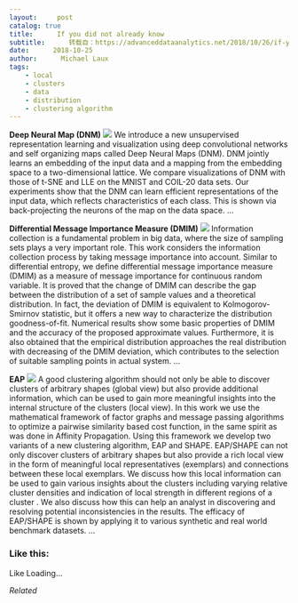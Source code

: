```yaml
---
layout:     post
catalog: true
title:      If you did not already know
subtitle:      转载自：https://advanceddataanalytics.net/2018/10/26/if-you-did-not-already-know-524/
date:      2018-10-25
author:      Michael Laux
tags:
    - local
    - clusters
    - data
    - distribution
    - clustering algorithm
---
```


**Deep Neural Map (DNM)** ![](https://aboutdataanalytics.files.wordpress.com/2015/01/google.png?w=529)
We introduce a new unsupervised representation learning and visualization using deep convolutional networks and self organizing maps called Deep Neural Maps (DNM). DNM jointly learns an embedding of the input data and a mapping from the embedding space to a two-dimensional lattice. We compare visualizations of DNM with those of t-SNE and LLE on the MNIST and COIL-20 data sets. Our experiments show that the DNM can learn efficient representations of the input data, which reflects characteristics of each class. This is shown via back-projecting the neurons of the map on the data space. … 

**Differential Message Importance Measure (DMIM)** ![](https://aboutdataanalytics.files.wordpress.com/2015/01/google.png?w=529)
Information collection is a fundamental problem in big data, where the size of sampling sets plays a very important role. This work considers the information collection process by taking message importance into account. Similar to differential entropy, we define differential message importance measure (DMIM) as a measure of message importance for continuous random variable. It is proved that the change of DMIM can describe the gap between the distribution of a set of sample values and a theoretical distribution. In fact, the deviation of DMIM is equivalent to Kolmogorov-Smirnov statistic, but it offers a new way to characterize the distribution goodness-of-fit. Numerical results show some basic properties of DMIM and the accuracy of the proposed approximate values. Furthermore, it is also obtained that the empirical distribution approaches the real distribution with decreasing of the DMIM deviation, which contributes to the selection of suitable sampling points in actual system. … 

**EAP** ![](https://aboutdataanalytics.files.wordpress.com/2015/01/google.png?w=529)
A good clustering algorithm should not only be able to discover clusters of arbitrary shapes (global view) but also provide additional information, which can be used to gain more meaningful insights into the internal structure of the clusters (local view). In this work we use the mathematical framework of factor graphs and message passing algorithms to optimize a pairwise similarity based cost function, in the same spirit as was done in Affinity Propagation. Using this framework we develop two variants of a new clustering algorithm, EAP and SHAPE. EAP/SHAPE can not only discover clusters of arbitrary shapes but also provide a rich local view in the form of meaningful local representatives (exemplars) and connections between these local exemplars. We discuss how this local information can be used to gain various insights about the clusters including varying relative cluster densities and indication of local strength in different regions of a cluster . We also discuss how this can help an analyst in discovering and resolving potential inconsistencies in the results. The efficacy of EAP/SHAPE is shown by applying it to various synthetic and real world benchmark datasets. … 





### Like this:

Like Loading...


*Related*

